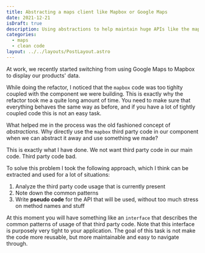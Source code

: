 ```yaml
---
title: Abstracting a maps client like Mapbox or Google Maps
date: 2021-12-21
isDraft: true
description: Using abstractions to help maintain huge APIs like the maps' ones.
categories:
  - maps
  - clean code
layout: ../../layouts/PostLayout.astro
---
```


At work, we recently started switching from using Google Maps to Mapbox to display our products' data.

While doing the refactor, I noticed that the `mapbox` code was too tighlty coupled with the component we were building. This is exactly why the refactor took me a quite long amount of time. You need to make sure that everything behaves the same way as before, and if you have a lot of tightly coupled code this is not an easy task.

What helped me in the process was the old fashioned concept of _abstractions_. Why directly use the `mapbox` third party code in our component when we can abstract it away and use something we made?

This is exactly what I have done. We not want third party code in our main code. Third party code bad.

To solve this problem I took the following approach, which I think can be extracted and used for a lot of situations:

1. Analyze the third party code usage that is currently present
2. Note down the common patterns
3. Write **pseudo code** for the API that will be used, without too much stress on method names and stuff

At this moment you will have something like an `interface` that describes the common patterns of usage of that third party code. Note that this interface is purposely very tight to your application. The goal of this task is not make the code more reusable, but more maintainable and easy to navigate through.

